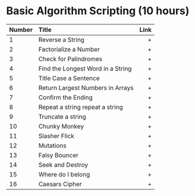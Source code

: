 
# Basic Algorithm Scripting (10 hours)
Number | Title | Link
| ------------- |:-------------| -----:|
1 | Reverse a String | +
2 | Factorialize a Number  | +
3 | Check for Palindromes  | +
4 | Find the Longest Word in a String  | +
5 | Title Case a Sentence  | +
6 | Return Largest Numbers in Arrays  | +
7 | Confirm the Ending  | +
8 | Repeat a string repeat a string  | +
9 | Truncate a string  | +
10 | Chunky Monkey  | +
11 | Slasher Flick  | +
12 | Mutations  | +
13 | Falsy Bouncer  | +
14 | Seek and Destroy  | +
15 | Where do I belong  | +
16 | Caesars Cipher  | +